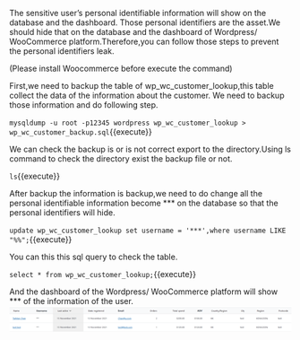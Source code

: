 The sensitive user’s personal identifiable information will show on the database and the dashboard. Those personal identifiers are the asset.We should hide that on the database and the dashboard of Wordpress/ WooCommerce platform.Therefore,you can follow those steps to prevent the personal identifiers leak. 

(Please install Woocommerce before execute the command)

First,we need to backup the table of wp_wc_customer_lookup,this table collect the data of the information about the customer. We need to backup those information and do following step. 

`mysqldump -u root -p12345 wordpress wp_wc_customer_lookup > wp_wc_customer_backup.sql`{{execute}} 

 We can check the backup is or is not correct export to the directory.Using ls command to check the directory exist the backup file or not.

 `ls`{{execute}}

After backup the information is backup,we need to do change all the personal identifiable information become *** on the database so that the personal identifiers will hide.

`update wp_wc_customer_lookup set username = '***',where username LIKE "%%";`{{execute}}

You can this this sql query to check the table.

`select * from wp_wc_customer_lookup;`{{execute}}

And the dashboard of the Wordpress/ WooCommerce platform will show *** of the information of the user.
![step1_pic1.png](./assets/step1_pic1.png)
